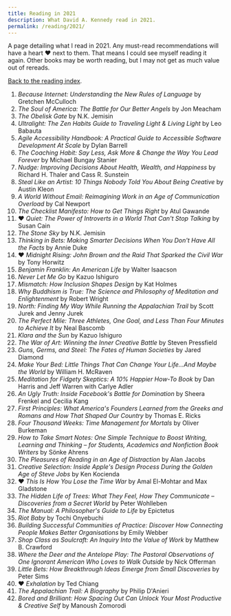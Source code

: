 ```yaml
---
title: Reading in 2021
description: What David A. Kennedy read in 2021.
permalink: /reading/2021/
---
```


A page detailing what I read in 2021. Any must-read recommendations will have a heart &hearts; next to them. That means I could see myself reading it again. Other books may be worth reading, but I may not get as much value out of rereads.

[Back to the reading index](/reading/).

1. _Because Internet: Understanding the New Rules of Language_ by Gretchen McCulloch
2. _The Soul of America: The Battle for Our Better Angels_ by Jon Meacham
3. _The Obelisk Gate_ by N.K. Jemisin
4. _Ultralight: The Zen Habits Guide to Traveling Light & Living Light_ by Leo Babauta
5. _Agile Accessibility Handbook: A Practical Guide to Accessible Software Development At Scale_ by Dylan Barrell
6. _The Coaching Habit: Say Less, Ask More & Change the Way You Lead Forever_ by Michael Bungay Stanier
7. _Nudge: Improving Decisions About Health, Wealth, and Happiness_ by Richard H. Thaler and Cass R. Sunstein
8. _Steal Like an Artist: 10 Things Nobody Told You About Being Creative_ by Austin Kleon
9. _A World Without Email: Reimagining Work in an Age of Communication Overload_ by Cal Newport
10. _The Checklist Manifesto: How to Get Things Right_ by Atul Gawande
11. &hearts; _Quiet: The Power of Introverts in a World That Can't Stop Talking_ by Susan Cain
12. _The Stone Sky_ by N.K. Jemisin
13. _Thinking in Bets: Making Smarter Decisions When You Don't Have All the Facts_ by Annie Duke
14. &hearts; _Midnight Rising: John Brown and the Raid That Sparked the Civil War_ by Tony Horwitz
15. _Benjamin Franklin: An American Life_ by Walter Isaacson
16. _Never Let Me Go_ by Kazuo Ishiguro
17. _Mismatch: How Inclusion Shapes Design_ by Kat Holmes
18. _Why Buddhism is True: The Science and Philosophy of Meditation and Enlightenment_ by Robert Wright
19. _North: Finding My Way While Running the Appalachian Trail_ by Scott Jurek and Jenny Jurek
20. _The Perfect Mile: Three Athletes, One Goal, and Less Than Four Minutes to Achieve It_ by Neal Bascomb
21. _Klara and the Sun_ by Kazuo Ishiguro
22. _The War of Art: Winning the Inner Creative Battle_ by Steven Pressfield
23. _Guns, Germs, and Steel: The Fates of Human Societies_ by Jared Diamond
24. _Make Your Bed: Little Things That Can Change Your Life...And Maybe the World_ by William H. McRaven
25. _Meditation for Fidgety Skeptics: A 10% Happier How-To Book_ by Dan Harris and Jeff Warren with Carlye Adler
26. _An Ugly Truth: Inside Facebook's Battle for Domination_ by Sheera Frenkel and Cecilia Kang
27. _First Principles: What America's Founders Learned from the Greeks and Romans and How That Shaped Our Country_ by Thomas E. Ricks
28. _Four Thousand Weeks: Time Management for Mortals_ by Oliver Burkeman
29. _How to Take Smart Notes: One Simple Technique to Boost Writing, Learning and Thinking – for Students, Academics and Nonfiction Book Writers_ by Sönke Ahrens
30. _The Pleasures of Reading in an Age of Distraction_ by Alan Jacobs
31. _Creative Selection: Inside Apple's Design Process During the Golden Age of Steve Jobs_ by Ken Kocienda
32. &hearts; _This Is How You Lose the Time War_ by Amal El-Mohtar and Max Gladstone
33. _The Hidden Life of Trees: What They Feel, How They Communicate – Discoveries from a Secret World_ by Peter Wohlleben
34. _The Manual: A Philosopher's Guide to Life_ by Epictetus
35. _Riot Baby_ by Tochi Onyebuchi
36. _Building Successful Communities of Practice: Discover How Connecting People Makes Better Organisations_ by Emily Webber
37. _Shop Class as Soulcraft: An Inquiry Into the Value of Work_ by Matthew B. Crawford
38. _Where the Deer and the Antelope Play: The Pastoral Observations of One Ignorant American Who Loves to Walk Outside_ by Nick Offerman
39. _Little Bets: How Breakthrough Ideas Emerge from Small Discoveries_ by Peter Sims
40. &hearts; _Exhalation_ by Ted Chiang
41. _The Appalachian Trail: A Biography_ by Philip D'Anieri
42. _Bored and Brilliant: How Spacing Out Can Unlock Your Most Productive & Creative Self_ by Manoush Zomorodi
